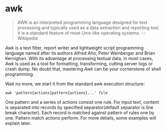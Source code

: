 # awk

> AWK is an interpreted programming language designed for text processing and typically used as a data extraction and reporting tool. It is a standard feature of most Unix-like operating systems.  --Wikipedia

_Awk_ is a text filter, report writer and lightweight script programming language named after its authors Alfred Aho, Peter Weinberger and Brian Kernighan. With its advantage at processing textual data, in most cases, _Awk_ is used as a tool for formatting, transforming, cutting server logs or crash dump. No doubt that, mastering _Awk_ can be your cornerstone of shell programming.

Wait no more, we start it from the standard awk execution structure:

	awk 'pattern{actions}pattern{actions}...' file
	
One pattern and a series of actions consist one rule. For input text, content is separated into records by specified separator(default separator is line break character). Each record is matched against pattern of rules one by one. Pattern match actions perform. For more details, some examples will explain later.
